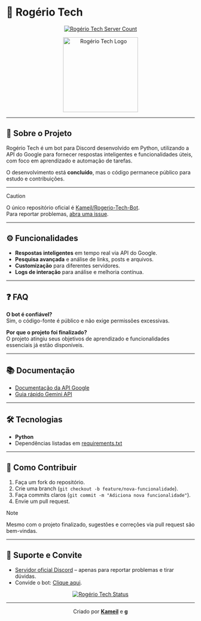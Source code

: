# 🤖 Rogério Tech

<p align="center">
  <a href="https://top.gg/bot/1041361324506087555" target="_blank">
    <img src="https://top.gg/api/widget/servers/1041361324506087555.svg" alt="Rogério Tech Server Count">
  </a>
</p>

<p align="center">
  <img src="https://i.imgur.com/TKphVxW.png" width="200" alt="Rogério Tech Logo">
</p>

---

## 📌 Sobre o Projeto

Rogério Tech é um bot para Discord desenvolvido em Python, utilizando a API do Google para fornecer respostas inteligentes e funcionalidades úteis, com foco em aprendizado e automação de tarefas.

O desenvolvimento está **concluído**, mas o código permanece público para estudo e contribuições.

---

> [!CAUTION]  
> O único repositório oficial é [Kameil/Rogerio-Tech-Bot](https://github.com/Kameil/Rogerio-Tech-Bot).  
> Para reportar problemas, [abra uma issue](https://github.com/Kameil/Rogerio-Tech-Bot/issues).

---

## ⚙️ Funcionalidades

- **Respostas inteligentes** em tempo real via API do Google.
- **Pesquisa avançada** e análise de links, posts e arquivos.
- **Customização** para diferentes servidores.
- **Logs de interação** para análise e melhoria contínua.

---

## ❓ FAQ

**O bot é confiável?**  
Sim, o código-fonte é público e não exige permissões excessivas.

**Por que o projeto foi finalizado?**  
O projeto atingiu seus objetivos de aprendizado e funcionalidades essenciais já estão disponíveis.  

---

## 📚 Documentação

- <a href="https://googleapis.github.io/python-genai/" target="_blank">Documentação da API Google</a>  
- <a href="https://ai.google.dev/gemini-api/docs/quickstart?hl=pt-br&lang=python" target="_blank">Guia rápido Gemini API</a>

---

## 🛠️ Tecnologias

- **Python**  
- Dependências listadas em [requirements.txt](requirements.txt)

---

## 🚀 Como Contribuir

1. Faça um fork do repositório.
2. Crie uma branch (`git checkout -b feature/nova-funcionalidade`).
3. Faça commits claros (`git commit -m "Adiciona nova funcionalidade"`).
4. Envie um pull request.

> [!NOTE]  
> Mesmo com o projeto finalizado, sugestões e correções via pull request são bem-vindas.

---

## 📨 Suporte e Convite

- <a href="https://discord.gg/H77FTb7hw" target="_blank">Servidor oficial Discord</a> – apenas para reportar problemas e tirar dúvidas.  
- Convide o bot: <a href="https://discord.com/oauth2/authorize?client_id=1041361324506087555&permissions=277025508416&integration_type=0&scope=applications.commands+bot" target="_blank">Clique aqui</a>.

<p align="center">
  <a href="https://top.gg/bot/1041361324506087555" target="_blank">
    <img src="https://top.gg/api/widget/1041361324506087555.svg?status" alt="Rogério Tech Status">
  </a>
</p>

---

<div align="center">
  Criado por <a href="https://github.com/Kameil"><strong>Kameil</strong></a> e <a href="https://github.com/cafewhaze"><strong>g</strong></a>
</div>

